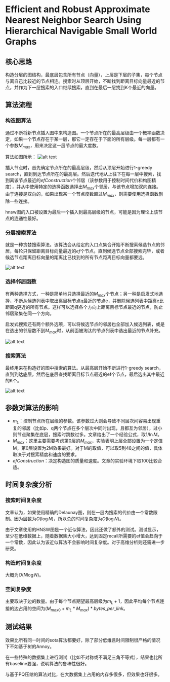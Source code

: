 # Efficient and Robust Approximate Nearest  Neighbor Search Using Hierarchical Navigable  Small World Graphs

## 核心思路
构造分层的图结构，最底层包含所有节点（向量），上层是下层的子集，每个节点与离自己比较近的节点相连。搜索时从顶层开始，不断找到距离目标向量最近的节点，并作为下一层搜索的入口继续搜索，直到在最后一层找到K个最近的向量。

## 算法流程

### 构造图算法
通过不断将新节点插入图中来构造图。一个节点所在的最高层级由一个概率函数决定，如果一个节点存在于某一层，那它一定存在于下面的所有层级。每一层都有一个参数$M_{max}$，用来决定这一层节点的最大度数。

算法如图所示：
![alt text](HNSW_src/image.png)

插入节点时，首先确定节点所在的最高层级，然后从顶层开始进行1-greedy search，直到到达节点所在的最高层。然后迭代地从上往下在每一层中搜索，找到离该节点最近的$efConstruction$个邻居（该参数用于控制时间代价和构图精度），并从中使用特定的选择函数选择出$M_{max}$个邻居，与该节点增加双向连接。由于连接是双向的，如果出现某一个节点度数超过$M_{max}$，则需要使用选择函数删除一些连接。

hnsw图的入口被设置为最后一个插入到最高层级的节点，可能是因为理论上该节点的连通性最好。

### 分层搜索算法

就是一种贪婪搜索算法。该算法会从给定的入口点集合开始不断搜索候选节点的邻居，每轮只保留距离目标向量最近的$ef$个节点。直到候选节点全部搜索完毕，或者候选节点距离目标向量的距离比已找到的所有节点距离目标向量都要远。

![alt text](HNSW_src/image-1.png)

### 选择邻居函数

有两种选择方式，一种是简单地只选择最近的$M_{max}$个节点；另一种是启发式地选择，不断从候选列表中取出离目标节点q最近的节点e，并删除候选列表中距离e比距离q更近的所有节点。这样可以选择各个方向上距离目标节点最近的节点，防止邻居聚集在同一个方向。

启发式搜索还有两个额外选项，可以将候选节点的邻居也全部加入候选列表，或是在选出的邻居数不到$M_{max}$时，从前面被淘汰的节点列表中选出最近的节点补充。

![alt text](HNSW_src/image-2.png)

### 搜索算法

最终用来在构造好的图中搜索的算法。从最高层开始不断进行1-greedy search，直到到达底层，然后在底层查找距离目标节点最近的ef个节点，最后选出其中最近的K个。

![alt text](HNSW_src/image-3.png)

## 参数对算法的影响

- $m_L$：控制节点所在层级的参数。该参数过大则会导致不同层次间容易出现重复的邻居（比如p、q两个节点在多个层次中同时出现，且都互为邻居），过小则节点聚集在底层，搜索时跳数过多。文章给出了一个经验公式，取$1/\ln{M}$。
- $M_{max}$：这里主要需要考虑第0层的$M_{max}$，实验表明上层全部设置为一个定值M，第0层设置为2M效果最好。对于M的取值，可以取5到48之间的值，具体取决于对搜索精度和速度的要求。
- $efConstruction$：决定构造图的质量和速度。文章的实验环境下取100比较合适。

## 时间复杂度分析

### 搜索时间复杂度
文章认为，如果使用精确的Delaunay图，则在一层内搜索的代价由一个常数限制。因为层数为$O(\log{N})$，所以总的时间复杂度为$O(\log{N})$。

由于文章使用的HNSW图是一个近似算法，因此还做了额外的测试。测试显示，至少在低维数据上，随着数据集大小增大，达到固定recall所需要的ef值会趋向于一个常数，因此认为该近似算法不会影响时间复杂度。对于高维分析则还需进一步研究。

### 构造时间复杂度

大概为$O(N\log{N})$。

### 空间复杂度

主要取决于边的数量。由于每个节点期望最高层级为$m_L + 1$，因此平均每个节点连接的边占用的空间为$(M_{max0} + m_L * M_{max}) * bytes\_per\_link$。

## 测试结果

效果比所有同一时间的sota算法都要好，除了部分低维且时间限制很严格的情况下不如基于树的Annoy。

在一些特殊的数据集上进行测试（比如不对称或不满足三角不等式），结果也比所有baseline要强，说明算法的鲁棒性很好。

与基于PQ压缩的算法对比，在大数据集上占用的内存多很多，但效果也好很多。